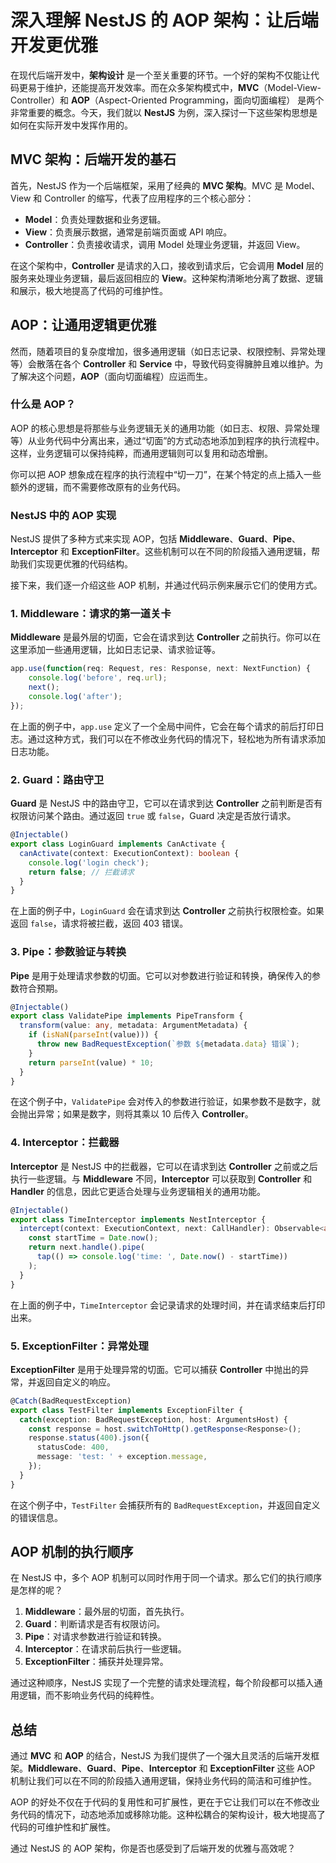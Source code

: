 # 深入理解 NestJS 的 AOP 架构：让后端开发更优雅

在现代后端开发中，**架构设计** 是一个至关重要的环节。一个好的架构不仅能让代码更易于维护，还能提高开发效率。而在众多架构模式中，**MVC**（Model-View-Controller）和 **AOP**（Aspect-Oriented Programming，面向切面编程） 是两个非常重要的概念。今天，我们就以 **NestJS** 为例，深入探讨一下这些架构思想是如何在实际开发中发挥作用的。

## MVC 架构：后端开发的基石

首先，NestJS 作为一个后端框架，采用了经典的 **MVC 架构**。MVC 是 Model、View 和 Controller 的缩写，代表了应用程序的三个核心部分：

- **Model**：负责处理数据和业务逻辑。
- **View**：负责展示数据，通常是前端页面或 API 响应。
- **Controller**：负责接收请求，调用 Model 处理业务逻辑，并返回 View。

在这个架构中，**Controller** 是请求的入口，接收到请求后，它会调用 **Model** 层的服务来处理业务逻辑，最后返回相应的 **View**。这种架构清晰地分离了数据、逻辑和展示，极大地提高了代码的可维护性。

## AOP：让通用逻辑更优雅

然而，随着项目的复杂度增加，很多通用逻辑（如日志记录、权限控制、异常处理等）会散落在各个 **Controller** 和 **Service** 中，导致代码变得臃肿且难以维护。为了解决这个问题，**AOP**（面向切面编程）应运而生。

### 什么是 AOP？

AOP 的核心思想是将那些与业务逻辑无关的通用功能（如日志、权限、异常处理等）从业务代码中分离出来，通过“切面”的方式动态地添加到程序的执行流程中。这样，业务逻辑可以保持纯粹，而通用逻辑则可以复用和动态增删。

你可以把 AOP 想象成在程序的执行流程中“切一刀”，在某个特定的点上插入一些额外的逻辑，而不需要修改原有的业务代码。

### NestJS 中的 AOP 实现

NestJS 提供了多种方式来实现 AOP，包括 **Middleware**、**Guard**、**Pipe**、**Interceptor** 和 **ExceptionFilter**。这些机制可以在不同的阶段插入通用逻辑，帮助我们实现更优雅的代码结构。

接下来，我们逐一介绍这些 AOP 机制，并通过代码示例来展示它们的使用方式。

### 1. Middleware：请求的第一道关卡

**Middleware** 是最外层的切面，它会在请求到达 **Controller** 之前执行。你可以在这里添加一些通用逻辑，比如日志记录、请求验证等。

```typescript:src/main.ts
app.use(function(req: Request, res: Response, next: NextFunction) {
    console.log('before', req.url);
    next();
    console.log('after');
});
```

在上面的例子中，`app.use` 定义了一个全局中间件，它会在每个请求的前后打印日志。通过这种方式，我们可以在不修改业务代码的情况下，轻松地为所有请求添加日志功能。

### 2. Guard：路由守卫

**Guard** 是 NestJS 中的路由守卫，它可以在请求到达 **Controller** 之前判断是否有权限访问某个路由。通过返回 `true` 或 `false`，Guard 决定是否放行请求。

```typescript:src/login.guard.ts
@Injectable()
export class LoginGuard implements CanActivate {
  canActivate(context: ExecutionContext): boolean {
    console.log('login check');
    return false; // 拦截请求
  }
}
```

在上面的例子中，`LoginGuard` 会在请求到达 **Controller** 之前执行权限检查。如果返回 `false`，请求将被拦截，返回 403 错误。

### 3. Pipe：参数验证与转换

**Pipe** 是用于处理请求参数的切面。它可以对参数进行验证和转换，确保传入的参数符合预期。

```typescript:src/validate.pipe.ts
@Injectable()
export class ValidatePipe implements PipeTransform {
  transform(value: any, metadata: ArgumentMetadata) {
    if (isNaN(parseInt(value))) {
      throw new BadRequestException(`参数 ${metadata.data} 错误`);
    }
    return parseInt(value) * 10;
  }
}
```

在这个例子中，`ValidatePipe` 会对传入的参数进行验证，如果参数不是数字，就会抛出异常；如果是数字，则将其乘以 10 后传入 **Controller**。

### 4. Interceptor：拦截器

**Interceptor** 是 NestJS 中的拦截器，它可以在请求到达 **Controller** 之前或之后执行一些逻辑。与 **Middleware** 不同，**Interceptor** 可以获取到 **Controller** 和 **Handler** 的信息，因此它更适合处理与业务逻辑相关的通用功能。

```typescript:src/time.interceptor.ts
@Injectable()
export class TimeInterceptor implements NestInterceptor {
  intercept(context: ExecutionContext, next: CallHandler): Observable<any> {
    const startTime = Date.now();
    return next.handle().pipe(
      tap(() => console.log('time: ', Date.now() - startTime))
    );
  }
}
```

在上面的例子中，`TimeInterceptor` 会记录请求的处理时间，并在请求结束后打印出来。

### 5. ExceptionFilter：异常处理

**ExceptionFilter** 是用于处理异常的切面。它可以捕获 **Controller** 中抛出的异常，并返回自定义的响应。

```typescript:src/test.filter.ts
@Catch(BadRequestException)
export class TestFilter implements ExceptionFilter {
  catch(exception: BadRequestException, host: ArgumentsHost) {
    const response = host.switchToHttp().getResponse<Response>();
    response.status(400).json({
      statusCode: 400,
      message: 'test: ' + exception.message,
    });
  }
}
```

在这个例子中，`TestFilter` 会捕获所有的 `BadRequestException`，并返回自定义的错误信息。

## AOP 机制的执行顺序

在 NestJS 中，多个 AOP 机制可以同时作用于同一个请求。那么它们的执行顺序是怎样的呢？

1. **Middleware**：最外层的切面，首先执行。
2. **Guard**：判断请求是否有权限访问。
3. **Pipe**：对请求参数进行验证和转换。
4. **Interceptor**：在请求前后执行一些逻辑。
5. **ExceptionFilter**：捕获并处理异常。

通过这种顺序，NestJS 实现了一个完整的请求处理流程，每个阶段都可以插入通用逻辑，而不影响业务代码的纯粹性。

## 总结

通过 **MVC** 和 **AOP** 的结合，NestJS 为我们提供了一个强大且灵活的后端开发框架。**Middleware**、**Guard**、**Pipe**、**Interceptor** 和 **ExceptionFilter** 这些 AOP 机制让我们可以在不同的阶段插入通用逻辑，保持业务代码的简洁和可维护性。

AOP 的好处不仅在于代码的复用性和可扩展性，更在于它让我们可以在不修改业务代码的情况下，动态地添加或移除功能。这种松耦合的架构设计，极大地提高了代码的可维护性和扩展性。

通过 NestJS 的 AOP 架构，你是否也感受到了后端开发的优雅与高效呢？
